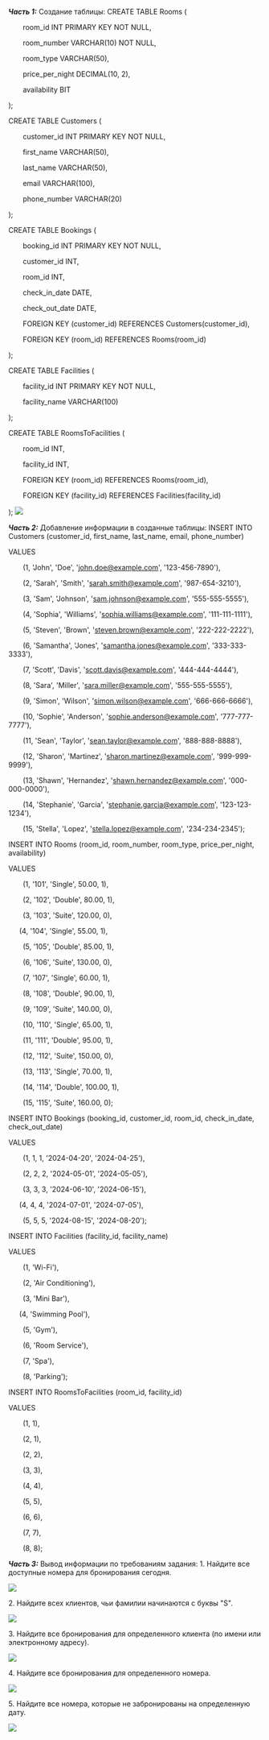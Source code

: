 ﻿***Часть 1:***
Создание таблицы:
CREATE TABLE Rooms (

`    `room\_id INT PRIMARY KEY NOT NULL,

`    `room\_number VARCHAR(10) NOT NULL,

`    `room\_type VARCHAR(50),

`    `price\_per\_night DECIMAL(10, 2),

`    `availability BIT

);

CREATE TABLE Customers (

`    `customer\_id INT PRIMARY KEY NOT NULL,

`    `first\_name VARCHAR(50),

`    `last\_name VARCHAR(50),

`    `email VARCHAR(100),

`    `phone\_number VARCHAR(20)

);

CREATE TABLE Bookings (

`    `booking\_id INT PRIMARY KEY NOT NULL,

`    `customer\_id INT,

`    `room\_id INT,

`    `check\_in\_date DATE,

`    `check\_out\_date DATE,

`    `FOREIGN KEY (customer\_id) REFERENCES Customers(customer\_id),

`    `FOREIGN KEY (room\_id) REFERENCES Rooms(room\_id)

);

CREATE TABLE Facilities (

`    `facility\_id INT PRIMARY KEY NOT NULL,

`    `facility\_name VARCHAR(100)

);

CREATE TABLE RoomsToFacilities (

`    `room\_id INT,

`    `facility\_id INT,

`    `FOREIGN KEY (room\_id) REFERENCES Rooms(room\_id),

`    `FOREIGN KEY (facility\_id) REFERENCES Facilities(facility\_id)

);
![](Aspose.Words.a195013c-214d-430b-8255-45fc3829d4a1.001.png)



***Часть 2:***
Добавление информации в созданные таблицы:
INSERT INTO Customers (customer\_id, first\_name, last\_name, email, phone\_number)

VALUES

`    `(1, 'John', 'Doe', 'john.doe@example.com', '123-456-7890'),

`    `(2, 'Sarah', 'Smith', 'sarah.smith@example.com', '987-654-3210'),

`    `(3, 'Sam', 'Johnson', 'sam.johnson@example.com', '555-555-5555'),

`    `(4, 'Sophia', 'Williams', 'sophia.williams@example.com', '111-111-1111'),

`    `(5, 'Steven', 'Brown', 'steven.brown@example.com', '222-222-2222'),

`    `(6, 'Samantha', 'Jones', 'samantha.jones@example.com', '333-333-3333'),

`    `(7, 'Scott', 'Davis', 'scott.davis@example.com', '444-444-4444'),

`    `(8, 'Sara', 'Miller', 'sara.miller@example.com', '555-555-5555'),

`    `(9, 'Simon', 'Wilson', 'simon.wilson@example.com', '666-666-6666'),

`    `(10, 'Sophie', 'Anderson', 'sophie.anderson@example.com', '777-777-7777'),

`    `(11, 'Sean', 'Taylor', 'sean.taylor@example.com', '888-888-8888'),

`    `(12, 'Sharon', 'Martinez', 'sharon.martinez@example.com', '999-999-9999'),

`    `(13, 'Shawn', 'Hernandez', 'shawn.hernandez@example.com', '000-000-0000'),

`    `(14, 'Stephanie', 'Garcia', 'stephanie.garcia@example.com', '123-123-1234'),

`    `(15, 'Stella', 'Lopez', 'stella.lopez@example.com', '234-234-2345'); 

INSERT INTO Rooms (room\_id, room\_number, room\_type, price\_per\_night, availability)

VALUES

`    `(1, '101', 'Single', 50.00, 1),

`    `(2, '102', 'Double', 80.00, 1),

`    `(3, '103', 'Suite', 120.00, 0),

`	`(4, '104', 'Single', 55.00, 1),

`    `(5, '105', 'Double', 85.00, 1),

`    `(6, '106', 'Suite', 130.00, 0),

`    `(7, '107', 'Single', 60.00, 1),

`    `(8, '108', 'Double', 90.00, 1),

`    `(9, '109', 'Suite', 140.00, 0),

`    `(10, '110', 'Single', 65.00, 1),

`    `(11, '111', 'Double', 95.00, 1),

`    `(12, '112', 'Suite', 150.00, 0),

`    `(13, '113', 'Single', 70.00, 1),

`    `(14, '114', 'Double', 100.00, 1),

`    `(15, '115', 'Suite', 160.00, 0);

INSERT INTO Bookings (booking\_id, customer\_id, room\_id, check\_in\_date, check\_out\_date)

VALUES

`    `(1, 1, 1, '2024-04-20', '2024-04-25'),

`    `(2, 2, 2, '2024-05-01', '2024-05-05'),

`    `(3, 3, 3, '2024-06-10', '2024-06-15'),

`	`(4, 4, 4, '2024-07-01', '2024-07-05'),

`    `(5, 5, 5, '2024-08-15', '2024-08-20');

INSERT INTO Facilities (facility\_id, facility\_name)

VALUES

`    `(1, 'Wi-Fi'),

`    `(2, 'Air Conditioning'),

`    `(3, 'Mini Bar'),

`	`(4, 'Swimming Pool'),

`    `(5, 'Gym'),

`    `(6, 'Room Service'),

`    `(7, 'Spa'),

`    `(8, 'Parking');

INSERT INTO RoomsToFacilities (room\_id, facility\_id)

VALUES

`    `(1, 1),

`    `(2, 1),

`    `(2, 2),

`    `(3, 3),

`    `(4, 4),

`    `(5, 5),

`    `(6, 6),

`    `(7, 7),

`    `(8, 8);

***Часть 3:***
Вывод информации по требованиям задания:
1\. Найдите все доступные номера для бронирования сегодня.

![](Aspose.Words.a195013c-214d-430b-8255-45fc3829d4a1.002.png)

2\. Найдите всех клиентов, чьи фамилии начинаются с буквы "S".

![](Aspose.Words.a195013c-214d-430b-8255-45fc3829d4a1.003.png)

3\. Найдите все бронирования для определенного клиента (по имени или электронному адресу). 

![](Aspose.Words.a195013c-214d-430b-8255-45fc3829d4a1.004.png)

4\. Найдите все бронирования для определенного номера.

![](Aspose.Words.a195013c-214d-430b-8255-45fc3829d4a1.005.png)

5\. Найдите все номера, которые не забронированы на определенную дату.

![](Aspose.Words.a195013c-214d-430b-8255-45fc3829d4a1.006.png)
